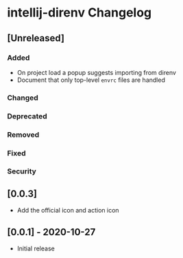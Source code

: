 <!-- Keep a Changelog guide -> https://keepachangelog.com -->

# intellij-direnv Changelog

## [Unreleased]
### Added
- On project load a popup suggests importing from direnv
- Document that only top-level `envrc` files are handled

### Changed

### Deprecated

### Removed

### Fixed

### Security
## [0.0.3]
- Add the official icon and action icon


## [0.0.1] - 2020-10-27
- Initial release

